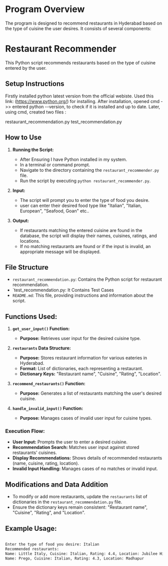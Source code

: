 
# Program Overview
The program is designed to recommend restaurants in Hyderabad based on the type of cuisine the user desires. It consists of several components:

# Restaurant Recommender

This Python script recommends restaurants based on the type of cuisine entered by the user.

## Setup Instructions

Firstly installed python latest version from the official webiste. Used this link: (https://www.python.org/) for installing.
After installation, opened cmd ->> entered python --version, to check if it is installed and up to date. Later, using cmd, created two files :

restaurant_recommendation.py
test_recommendation.py

## How to Use

1. **Running the Script:**
    - After Ensuring I have Python installed in my system.
    - In a terminal or command prompt.
    - Navigate to the directory containing the `restaurant_recommender.py` file.
    - Run the script by executing `python restaurant_recommender.py`.

2. **Input:**
    - The script will prompt you to enter the type of food you desire.
    - user can enter their desired food type like "Italian", "Italian, European", "Seafood, Goan" etc..

3. **Output:**
    - If restaurants matching the entered cuisine are found in the database, the script will display their names, cuisines, ratings, and locations.
    - If no matching restaurants are found or if the input is invalid, an appropriate message will be displayed.



## File Structure

- `restaurant_recommendation.py`: Contains the Python script for restaurant recommendation.
- `test_recommendation.py: It Contains Test Cases
- `README.md`: This file, providing instructions and information about the script.

## Functions Used:

1. **`get_user_input()` Function:**
    - **Purpose:** Retrieves user input for the desired cuisine type.
    
2. **`restaurants` Data Structure:**
    - **Purpose:** Stores restaurant information for various eateries in Hyderabad.
    - **Format:** List of dictionaries, each representing a restaurant.
    - **Dictionary Keys:** "Restaurant name", "Cuisine", "Rating", "Location".

3. **`recommend_restaurants()` Function:**
    - **Purpose:** Generates a list of restaurants matching the user's desired cuisine.
    
4. **`handle_invalid_input()` Function:**
    - **Purpose:** Manages cases of invalid user input for cuisine types.

### Execution Flow:

- **User Input:** Prompts the user to enter a desired cuisine.
- **Recommendation Search:** Matches user input against stored restaurants' cuisines.
- **Display Recommendations:** Shows details of recommended restaurants (name, cuisine, rating, location).
- **Invalid Input Handling:** Manages cases of no matches or invalid input.




## Modifications and Data Addition

- To modify or add more restaurants, update the `restaurants` list of dictionaries in the `restaurant_recommendation.py` file.
- Ensure the dictionary keys remain consistent: "Restaurant name", "Cuisine", "Rating", and "Location".


## Example Usage:

```bash

Enter the type of food you desire: Italian
Recommended restaurants:
Name: Little Italy, Cuisine: Italian, Rating: 4.4, Location: Jubilee Hills
Name: Prego, Cuisine: Italian, Rating: 4.3, Location: Madhapur


